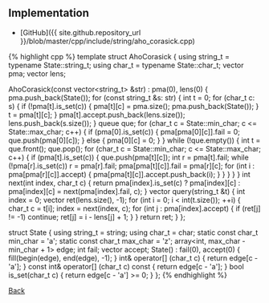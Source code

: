 

## Implementation

- [GitHub]({{ site.github.repository_url }}/blob/master/cpp/include/string/aho_corasick.cpp)

{% highlight cpp %}
template<typename State>
struct AhoCorasick {
  using string_t = typename State::string_t;
  using char_t = typename State::char_t;
  vector<State> pma;
  vector<int> lens;

  AhoCorasick(const vector<string_t> &str) : pma(0), lens(0) {
    pma.push_back(State());
    for (const string_t &s: str) {
      int t = 0;
      for (char_t c: s) {
        if (!pma[t].is_set(c)) {
          pma[t][c] = pma.size();
          pma.push_back(State());
        }
        t = pma[t][c];
      }
      pma[t].accept.push_back(lens.size());
      lens.push_back(s.size());
    }
    queue<int> que;
    for (char_t c = State::min_char; c <= State::max_char; c++) {
      if (pma[0].is_set(c)) {
        pma[pma[0][c]].fail = 0;
        que.push(pma[0][c]);
      }
      else {
        pma[0][c] = 0;
      }
    }
    while (!que.empty()) {
      int t = que.front();
      que.pop();
      for (char_t c = State::min_char; c <= State::max_char; c++) {
        if (pma[t].is_set(c)) {
          que.push(pma[t][c]);
          int r = pma[t].fail;
          while (!pma[r].is_set(c)) r = pma[r].fail;
          pma[pma[t][c]].fail = pma[r][c];
          for (int i : pma[pma[r][c]].accept) {
            pma[pma[t][c]].accept.push_back(i);
          }
        }
      }
    }
  }
  int next(int index, char_t c) {
    return pma[index].is_set(c) ?
      pma[index][c] :
      pma[index][c] = next(pma[index].fail, c);
  }
  vector<int> query(string_t &t) {
    int index = 0;
    vector<int> ret(lens.size(), -1);
    for (int i = 0; i < int(t.size()); ++i) {
      char_t c = t[i];
      index = next(index, c);
      for (int j : pma[index].accept) {
        if (ret[j] != -1) continue;
        ret[j] = i - lens[j] + 1;
      }
    }
    return ret;
  }
};

struct State {
  using string_t = string;
  using char_t = char;
  static const char_t min_char = 'a';
  static const char_t max_char = 'z';
  array<int, max_char - min_char + 1> edge;
  int fail;
  vector<int> accept;
  State() : fail(0), accept(0) { fill(begin(edge), end(edge), -1); }
  int& operator[] (char_t c) { return edge[c - 'a']; }
  const int& operator[] (char_t c) const { return edge[c - 'a']; }
  bool is_set(char_t c) { return edge[c - 'a'] >= 0; }
};
{% endhighlight %}

[Back](../..)
